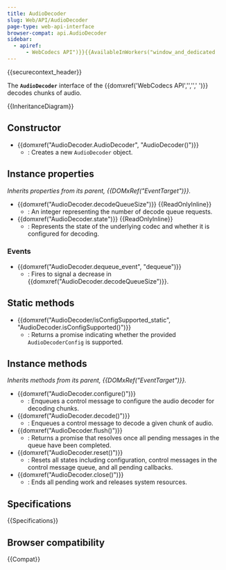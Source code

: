 ```yaml
---
title: AudioDecoder
slug: Web/API/AudioDecoder
page-type: web-api-interface
browser-compat: api.AudioDecoder
sidebar:
  - apiref:
      - WebCodecs API")}}{{AvailableInWorkers("window_and_dedicated
---
```


{{securecontext_header}}

The **`AudioDecoder`** interface of the {{domxref('WebCodecs API','','',' ')}} decodes chunks of audio.

{{InheritanceDiagram}}

## Constructor

- {{domxref("AudioDecoder.AudioDecoder", "AudioDecoder()")}}
  - : Creates a new `AudioDecoder` object.

## Instance properties

_Inherits properties from its parent, {{DOMxRef("EventTarget")}}._

- {{domxref("AudioDecoder.decodeQueueSize")}} {{ReadOnlyInline}}
  - : An integer representing the number of decode queue requests.
- {{domxref("AudioDecoder.state")}} {{ReadOnlyInline}}
  - : Represents the state of the underlying codec and whether it is configured for decoding.

### Events

- {{domxref("AudioDecoder.dequeue_event", "dequeue")}}
  - : Fires to signal a decrease in {{domxref("AudioDecoder.decodeQueueSize")}}.

## Static methods

- {{domxref("AudioDecoder/isConfigSupported_static", "AudioDecoder.isConfigSupported()")}}
  - : Returns a promise indicating whether the provided `AudioDecoderConfig` is supported.

## Instance methods

_Inherits methods from its parent, {{DOMxRef("EventTarget")}}._

- {{domxref("AudioDecoder.configure()")}}
  - : Enqueues a control message to configure the audio decoder for decoding chunks.
- {{domxref("AudioDecoder.decode()")}}
  - : Enqueues a control message to decode a given chunk of audio.
- {{domxref("AudioDecoder.flush()")}}
  - : Returns a promise that resolves once all pending messages in the queue have been completed.
- {{domxref("AudioDecoder.reset()")}}
  - : Resets all states including configuration, control messages in the control message queue, and all pending callbacks.
- {{domxref("AudioDecoder.close()")}}
  - : Ends all pending work and releases system resources.

## Specifications

{{Specifications}}

## Browser compatibility

{{Compat}}
